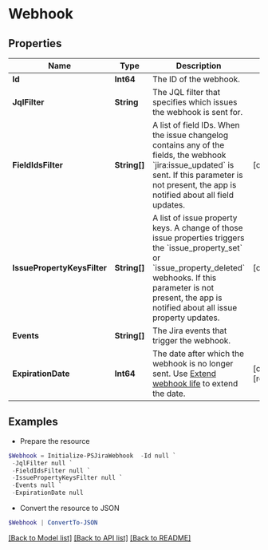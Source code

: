 # Webhook
## Properties

Name | Type | Description | Notes
------------ | ------------- | ------------- | -------------
**Id** | **Int64** | The ID of the webhook. | 
**JqlFilter** | **String** | The JQL filter that specifies which issues the webhook is sent for. | 
**FieldIdsFilter** | **String[]** | A list of field IDs. When the issue changelog contains any of the fields, the webhook &#x60;jira:issue_updated&#x60; is sent. If this parameter is not present, the app is notified about all field updates. | [optional] 
**IssuePropertyKeysFilter** | **String[]** | A list of issue property keys. A change of those issue properties triggers the &#x60;issue_property_set&#x60; or &#x60;issue_property_deleted&#x60; webhooks. If this parameter is not present, the app is notified about all issue property updates. | [optional] 
**Events** | **String[]** | The Jira events that trigger the webhook. | 
**ExpirationDate** | **Int64** | The date after which the webhook is no longer sent. Use [Extend webhook life](https://developer.atlassian.com/cloud/jira/platform/rest/v3/api-group-webhooks/#api-rest-api-3-webhook-refresh-put) to extend the date. | [optional] [readonly] 

## Examples

- Prepare the resource
```powershell
$Webhook = Initialize-PSJiraWebhook  -Id null `
 -JqlFilter null `
 -FieldIdsFilter null `
 -IssuePropertyKeysFilter null `
 -Events null `
 -ExpirationDate null
```

- Convert the resource to JSON
```powershell
$Webhook | ConvertTo-JSON
```

[[Back to Model list]](../README.md#documentation-for-models) [[Back to API list]](../README.md#documentation-for-api-endpoints) [[Back to README]](../README.md)

